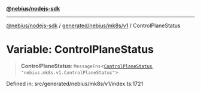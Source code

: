 [**@nebius/nodejs-sdk**](../../../../../README.md)

***

[@nebius/nodejs-sdk](../../../../../README.md) / [generated/nebius/mk8s/v1](../README.md) / ControlPlaneStatus

# Variable: ControlPlaneStatus

> **ControlPlaneStatus**: `MessageFns`\<[`ControlPlaneStatus`](../interfaces/ControlPlaneStatus.md), `"nebius.mk8s.v1.ControlPlaneStatus"`\>

Defined in: src/generated/nebius/mk8s/v1/index.ts:1721
